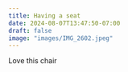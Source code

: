 ```yaml
---
title: Having a seat 
date: 2024-08-07T13:47:50-07:00
draft: false
image: "images/IMG_2602.jpeg"
---
```


Love this chair 